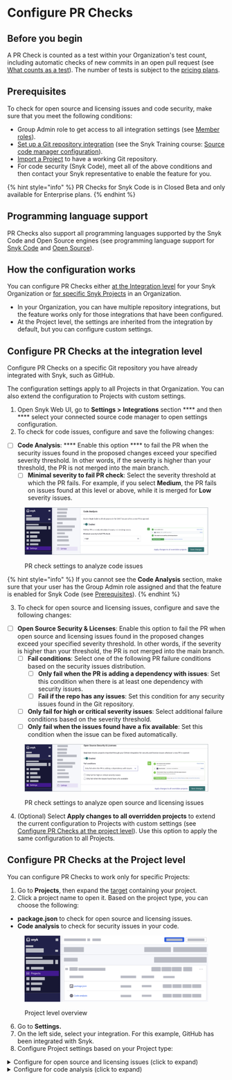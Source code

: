 # Configure PR Checks

## Before you begin

A PR Check is counted as a test within your Organization's test count, including automatic checks of new commits in an open pull request (see[ What counts as a test](https://support.snyk.io/hc/en-us/articles/360000925418-What-counts-as-a-test-)). The number of tests is subject to the [pricing plans](../../more-info/plans.md).

## Prerequisites

To check for open source and licensing issues and code security, make sure that you meet the following conditions:

* Group Admin role to get access to all integration settings (see [Member roles](../../snyk-admin/managing-users-and-permissions/member-roles.md)).
* [Set up a Git repository integration](../../integrations/git-repository-scm-integrations/) (see the Snyk Training course: [Source code manager configuration](https://training.snyk.io/learn/course/source-code-manager-configurations)).
* [Import a Project](../../getting-started/quickstart/import-a-project.md) to have a working Git repository.
* For code security (Snyk Code), meet all of the above conditions and then contact your Snyk representative to enable the feature for you.&#x20;

{% hint style="info" %}
PR Checks for Snyk Code is in Closed Beta and only available for Enterprise plans.
{% endhint %}

## Programming language support

PR Checks also support all programming languages supported by the Snyk Code and Open Source engines (see programming language support for [Snyk Code](../snyk-code/snyk-code-language-and-framework-support.md) and [Open Source](../snyk-open-source/snyk-open-source-supported-languages-and-package-managers/)).

## How the configuration works

You can configure PR Checks either [at the Integration level](configure-pr-checks.md#configure-pr-checks-at-the-integration-level) for your Snyk Organization or [for specific Snyk Projects](configure-pr-checks.md#configure-pr-checks-at-the-project-level) in an Organization.

* In your Organization, you can have multiple repository integrations, but the feature works only for those integrations that have been configured.
* At the Project level, the settings are inherited from the integration by default, but you can configure custom settings.

## Configure PR Checks at the integration level

Configure PR Checks on a specific Git repository you have already integrated with Snyk, such as GitHub.

The configuration settings apply to all Projects in that Organization. You can also extend the configuration to Projects with custom settings.

1. Open Snyk Web UI, go to **Settings >** **Integrations** section \*\*\*\* and then \*\*\*\* select your connected source code manager to open settings configuration.
2. To check for code issues, configure and save the following changes:

* [ ] **Code Analysis**: \*\*\*\* Enable this option \*\*\*\* to fail the PR when the security issues found in the proposed changes exceed your specified severity threshold. In other words, if the severity is higher than your threshold, the PR is not merged into the main branch.
  * [ ] **Minimal severity to fail PR check**: Select the severity threshold at which the PR fails. For example, if you select **Medium**, the PR fails on issues found at this level or above, while it is merged for **Low** severity issues.

<figure><img src="../../.gitbook/assets/pr_checks_configuration_code_analysis.png" alt="Pull request check settings to analyze code issues."><figcaption><p>PR check settings to analyze code issues</p></figcaption></figure>

{% hint style="info" %}
If you cannot see the **Code Analysis** section, make sure that your user has the Group Admin role assigned and that the feature is enabled for Snyk Code (see [Prerequisites](configure-pr-checks.md#prerequisites)).
{% endhint %}

3. To check for open source and licensing issues, configure and save the following changes:

* [ ] **Open Source Security & Licenses**: Enable this option to fail the PR when open source and licensing issues found in the proposed changes exceed your specified severity threshold. In other words, if the severity is higher than your threshold, the PR is not merged into the main branch.
  * [ ] **Fail conditions**: Select one of the following PR failure conditions based on the security issues distribution.
    * [ ] **Only fail when the PR is adding a dependency with issues**: Set this condition when there is at least one dependency with security issues.
    * [ ] **Fail if the repo has any issues**: Set this condition for any security issues found in the Git repository.
  * [ ] **Only fail for high or critical severity issues**: Select additional failure conditions based on the severity threshold.
  * [ ] **Only fail when the issues found have a fix available**: Set this condition when the issue can be fixed automatically.

<figure><img src="../../.gitbook/assets/pr_checks_configuration_open_source.png" alt="Pull request check settings to analyze opena source and licensing issues."><figcaption><p>PR check settings to analyze open source and licensing issues</p></figcaption></figure>

4. (Optional) Select **Apply changes to all overridden projects** to extend the current configuration to Projects with custom settings (see [Configure PR Checks at the project level](configure-pr-checks.md#configure-pr-checks-at-the-project-level)). Use this option to apply the same configuration to all Projects.

## Configure PR Checks at the Project level

You can configure PR Checks to work only for specific Projects:

1. Go to **Projects**, then expand the [target](../../manage-issues/introduction-to-snyk-projects/#target) containing your project.
2. Click a project name to open it. Based on the project type, you can choose the following:

* **package.json** to check for open source and licensing issues.
* **Code analysis** to check for security issues in your code.

<figure><img src="../../.gitbook/assets/configure_pr_checks_project_level.png" alt="Project level overview."><figcaption><p>Project level overview</p></figcaption></figure>

6. Go to **Settings.**
7. On the left side, select your integration. For this example, GitHub has been integrated with Snyk.
8. Configure Project settings based on your Project type:

<details>

<summary>Configure for open source and licensing issues (click to expand)</summary>

1. In **Snyk test for pull request** select **Custom** to \*\*\*\* configure the settings.
2. Enable the option to fail the PR when open source and licensing issues found in the proposed changes exceed your specified severity threshold.
3. Configure the following settings:

* [ ] **Fail conditions**: Select one of the following PR failure conditions based on the security issues distribution.
  * [ ] **Only fail when the PR is adding a dependency with issues**: Set this condition when there is at least one dependency with security issues.
  * [ ] **Fail if the repo has any issues**: Set this condition for any security issues found in the Git repository.
* [ ] **Only fail for high or critical severity issues**: Select additional failure conditions based on the severity threshold.
* [ ] **Only fail when the issues found have a fix available**: Set this condition when the issue can be fixed automatically.

4. **Update Snyk pull request settings** to save changes.

</details>

<details>

<summary>Configure for code analysis (click to expand)</summary>

1. In **Snyk Code for pull request** select **Custom** to \*\*\*\* configure the settings.
2. Enable this option \*\*\*\* to fail the PR when the security issues found in the proposed changes exceed your specified severity threshold.
3. Configure the following settings:

* [ ] **Minimal severity to fail PR check**: Select the severity threshold at which the PR fails. For example, if you select **Medium**, the PR fails on issues found at this level or above, while it is merged for **Low** severity issues.

4. **Update Snyk pull request settings** to save changes.

</details>

###
